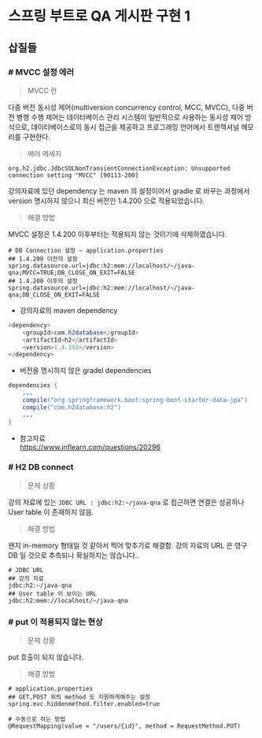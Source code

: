 # 스프링 부트로 QA 게시판 구현 1
## 삽질들

### # MVCC 설정 에러
> MVCC 란

다중 버전 동시성 제어(multiversion concurrency control, MCC, MVCC), 다중 버전 병행 수행 제어는 데이터베이스 관리 시스템이 일반적으로 사용하는 동시성 제어 방식으로, 데이터베이스로의 동시 접근을 제공하고 프로그래밍 언어에서 트랜잭셔널 메모리를 구현한다.

> 에러 메세지
```
org.h2.jdbc.JdbcSQLNonTransientConnectionException: Unsupported connection setting "MVCC" [90113-200]
```

강의자료에 있던 dependency 는 maven 의 설정이어서 gradle 로 바꾸는 과정에서 version 명시하지 않으니 최신 버전인 1.4.200 으로 적용되었습니다. 

> 해결 방법

MVCC 설정은 1.4.200 이후부터는 적용되지 않는 것이기에 삭제하였습니다.

```
# DB Connection 설정 – application.properties
## 1.4.200 이전의 설정
spring.datasource.url=jdbc:h2:mem://localhost/~/java-qna;MVCC=TRUE;DB_CLOSE_ON_EXIT=FALSE
## 1.4.200 이후의 설정
spring.datasource.url=jdbc:h2:mem://localhost/~/java-qna;DB_CLOSE_ON_EXIT=FALSE
```

- 강의자료의 maven dependency
```java
<dependency>
    <groupId>com.h2database</groupId>
    <artifactId>h2</artifactId>
    <version>1.4.192</version>
</dependency>
```
- 버전을 명시하지 않은 gradel dependencies
```java
dependencies {
    ...
    compile("org.springframework.boot:spring-boot-starter-data-jpa")
    compile("com.h2database:h2")
    ...
}
```

- 참고자료  
https://www.inflearn.com/questions/20296


### # H2 DB connect

> 문제 상황

강의 자료에 있는 `JDBC URL : jdbc:h2:~/java-qna` 로 접근하면 연결은 성공하나 User table 이 존재하지 않음.
 
> 해결 방법

왠지 in-memory 형태일 것 같아서 찍어 맞추기로 해결함.
강의 자료의 URL 은 영구 DB 일 것으로 추측되나 확실하지는 않습니다..

```
# JDBC URL
## 강의 자료
jdbc:h2:~/java-qna
## User table 이 보이는 URL
jdbc:h2:mem://localhost/~/java-qna
```

### # put 이 적용되지 않는 현상

> 문제 상황

put 호출이 되지 않습니다.

> 해결 방법

```
# application.properties
## GET,POST 외의 method 도 지원하게해주는 설정
spring.mvc.hiddenmethod.filter.enabled=true

# 수동으로 하는 방법
@RequestMapping(value = "/users/{id}", method = RequestMethod.PUT) 
```


